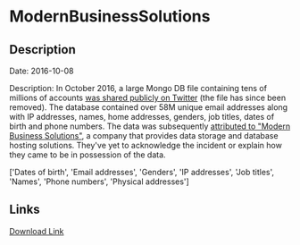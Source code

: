 # ModernBusinessSolutions

## Description

Date: 2016-10-08

Description:
In October 2016, a large Mongo DB file containing tens of millions of accounts <a href="https://twitter.com/0x2Taylor/status/784544208879292417" target="_blank" rel="noopener">was shared publicly on Twitter</a> (the file has since been removed). The database contained over 58M unique email addresses along with IP addresses, names, home addresses, genders, job titles, dates of birth and phone numbers. The data was subsequently <a href="http://news.softpedia.com/news/hacker-steals-58-million-user-records-from-data-storage-provider-509190.shtml" target="_blank" rel="noopener">attributed to &quot;Modern Business Solutions&quot;</a>, a company that provides data storage and database hosting solutions. They've yet to acknowledge the incident or explain how they came to be in possession of the data.


['Dates of birth', 'Email addresses', 'Genders', 'IP addresses', 'Job titles', 'Names', 'Phone numbers', 'Physical addresses']

## Links

[Download Link](https://link-to.net/1229997/990.5961318034632/dynamic/?r=aHR0cHM6Ly93d3cubWVkaWFmaXJlLmNvbS92aWV3L1FpUk1mak1SemlDMlhNZy9tb2Ric29sdXRpb25zLmNvbS9maWxl)